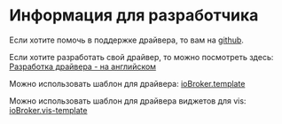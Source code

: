# Информация для разработчика

Если хотите помочь в поддержке драйвера, то вам на [github](https://github.com/ioBroker). 

Если хотите разработать свой драйвер, то можно посмотреть здесь: [Разработка драйвера - на английском](https://github.com/ioBroker/ioBroker/wiki/Adapter-Development-Documentation) 

Можно использовать шаблон для драйвера: [ioBroker.template](https://github.com/ioBroker/ioBroker.template) 

Можно использовать шаблон для драйвера виджетов для vis: [ioBroker.vis-template](https://github.com/ioBroker/ioBroker.vis-template)